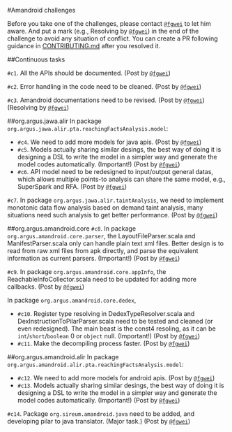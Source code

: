 #Amandroid challenges

Before you take one of the challenges, please contact [`@fgwei`](https://github.com/fgwei) to let him aware. And put a mark (e.g., Resolving by [`@fgwei`](https://github.com/fgwei)) in the end of the challenge to avoid any situation of conflict. You can create a PR following guidance in [CONTRIBUTING.md](CONTRIBUTING.md) after you resolved it. 

##Continuous tasks

`#c1`. All the APIs should be documented. (Post by [`@fgwei`](https://github.com/fgwei))

`#c2`. Error handling in the code need to be cleaned. (Post by [`@fgwei`](https://github.com/fgwei))

`#c3`. Amandroid documentations need to be revised. (Post by [`@fgwei`](https://github.com/fgwei))(Resolving by [`@fgwei`](https://github.com/fgwei))

##org.argus.jawa.alir
In package `org.argus.jawa.alir.pta.reachingFactsAnalysis.model`:

- `#c4`. We need to add more models for java apis. (Post by [`@fgwei`](https://github.com/fgwei))
- `#c5`. Models actually sharing similar desings, the best way of doing it is designing a DSL to write the model in a simpler way and generate the model codes automatically. (Important!) (Post by [`@fgwei`](https://github.com/fgwei))
- `#c6`. API model need to be redesigned to input/output general datas, which allows multiple points-to analysis can share the same model, e.g., SuperSpark and RFA.  (Post by [`@fgwei`](https://github.com/fgwei))

`#c7`. In package `org.argus.jawa.alir.taintAnalysis`, we need to implement monotonic data flow analysis based on demand taint analysis, many situations need such analysis to get better performance. (Post by [`@fgwei`](https://github.com/fgwei))

##org.argus.amandroid.core
`#c8`. In package `org.argus.amandroid.core.parser`, the LayoutFileParser.scala and ManifestParser.scala only can handle plain text xml files. Better design is to read from raw xml files from apk directly, and parse the equivalent information as current parsers. (Important!) (Post by [`@fgwei`](https://github.com/fgwei))

`#c9`. In package `org.argus.amandroid.core.appInfo`, the ReachableInfoCollector.scala need to be updated for adding more callbacks. (Post by [`@fgwei`](https://github.com/fgwei))

In package `org.argus.amandroid.core.dedex`,
- `#c10`. Register type resolving in DedexTypeResolver.scala and DexInstructionToPilarParser.scala need to be tested and cleaned (or even redesigned). The main beast is the const4 resoling, as it can be `int`/`short`/`boolean` 0 or `object` null. (Important!) (Post by [`@fgwei`](https://github.com/fgwei))
- `#c11`. Make the decompiling process faster. (Post by [`@fgwei`](https://github.com/fgwei))


##org.argus.amandroid.alir
In package `org.argus.amandroid.alir.pta.reachingFactsAnalysis.model`:

- `#c12`. We need to add more models for android apis. (Post by [`@fgwei`](https://github.com/fgwei))
- `#c13`. Models actually sharing similar desings, the best way of doing it is designing a DSL to write the model in a simpler way and generate the model codes automatically. (Important!) (Post by [`@fgwei`](https://github.com/fgwei))


`#c14`. Package `org.sireum.amandroid.java` need to be added, and developing pilar to java translator. (Major task.) (Post by [`@fgwei`](https://github.com/fgwei))

